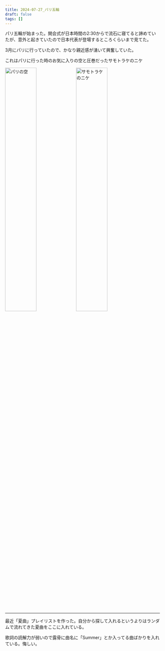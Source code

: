 ```yaml
---
title: 2024-07-27_パリ五輪
draft: false
tags: []
---
```


パリ五輪が始まった。開会式が日本時間の2:30からで流石に寝てると諦めていたが、意外と起きていたので日本代表が登場するところくらいまで見てた。

3月にパリに行っていたので、かなり親近感が湧いて興奮していた。

これはパリに行った時のお気に入りの空と圧巻だったサモトラケのニケ

<a href="https://gyazo.com/2116362975fe61387c6469d868f13aed"><img src="https://i.gyazo.com/2116362975fe61387c6469d868f13aed.jpg" alt="パリの空" width="45%"/></a> <a href="https://gyazo.com/f77dfbf80d34b1a690340f87f38463ba"><img src="https://i.gyazo.com/f77dfbf80d34b1a690340f87f38463ba.jpg" alt="サモトラケのニケ" width="45%"/></a>

---

最近「夏曲」プレイリストを作った。自分から探して入れるというよりはランダムで流れてきた夏曲をここに入れている。

歌詞の読解力が弱いので露骨に曲名に「Summer」とか入ってる曲ばかりを入れている。悔しい。
